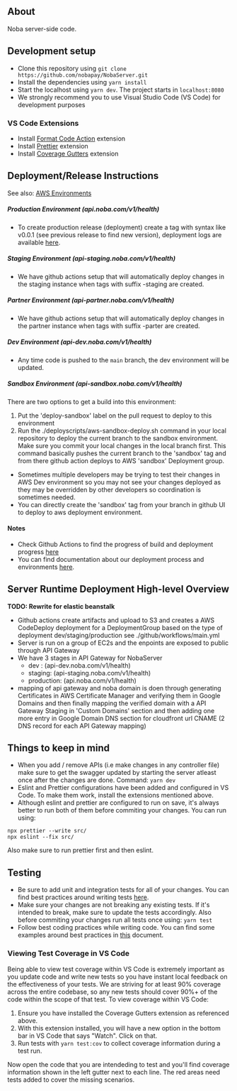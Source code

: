 ## About

Noba server-side code.

## Development setup

- Clone this repository using `git clone https://github.com/nobapay/NobaServer.git`
- Install the dependencies using `yarn install`
- Start the localhost using `yarn dev`. The project starts in `localhost:8080`
- We strongly recommend you to use Visual Studio Code (VS Code) for development purposes

### VS Code Extensions

- Install [Format Code Action](https://marketplace.visualstudio.com/items?itemName=rohit-gohri.format-code-action) extension
- Install [Prettier](https://marketplace.visualstudio.com/items?itemName=esbenp.prettier-vscode) extension
- Install [Coverage Gutters](https://marketplace.visualstudio.com/items?itemName=ryanluker.vscode-coverage-gutters) extension

## Deployment/Release Instructions

See also: [AWS Environments](https://www.notion.so/onenoba/Noba-AWS-Environment-7728839e49f349aaa5a41c124c19ab06)

##### Production Environment (api.noba.com/v1/health)

- To create production release (deployment) create a tag with syntax like v0.0.1 (see previous release to find new version), deployment logs are available [here]().

##### Staging Environment (api-staging.noba.com/v1/health)

- We have github actions setup that will automatically deploy changes in the staging instance when tags with suffix -staging are created. 
##### Partner Environment (api-partner.noba.com/v1/health)

- We have github actions setup that will automatically deploy changes in the partner instance when tags with suffix -parter are created.

##### Dev Environment (api-dev.noba.com/v1/health)

- Any time code is pushed to the `main` branch, the dev environment will be updated.

##### Sandbox Environment (api-sandbox.noba.com/v1/health)

There are two options to get a build into this environment:

1. Put the 'deploy-sandbox' label on the pull request to deploy to this environment
2. Run the ./deployscripts/aws-sandbox-deploy.sh command in your local repository to deploy the current branch to the sandbox environment. Make sure you commit your local changes in the local branch first. This command basically pushes the current branch to the 'sandbox' tag and from there github action deploys to AWS 'sandbox' Deployment group.

- Sometimes multiple developers may be trying to test their changes in AWS Dev environment so you may not see your changes deployed as they may be overridden by other developers so coordination is sometimes needed.
- You can directly create the 'sandbox' tag from your branch in github UI to deploy to aws deployment environment.

#### Notes
- Check Github Actions to find the progress of build and deployment progress [here](https://github.com/nobapay/NobaServer/actions)
- You can find documentation about our deployment process and environments [here](https://www.notion.so/onenoba/Noba-AWS-Environment-7728839e49f349aaa5a41c124c19ab06).

## Server Runtime Deployment High-level Overview

**TODO: Rewrite for elastic beanstalk**

- Github actions create artifacts and upload to S3 and creates a AWS CodeDeploy deployment for a DeploymentGroup based on the type of deployment dev/staging/production see ./github/workflows/main.yml
- Server is run on a group of EC2s and the enpoints are exposed to public through API Gateway
- We have 3 stages in API Gateway for NobaServer
  - dev : (api-dev.noba.com/v1/health)
  - staging: (api-staging.noba.com/v1/health)
  - production: (api.noba.com/v1/health)
- mapping of api gateway and noba domain is doen through generating Certificates in AWS Certificate Manager and verifying them in Google Domains and then finally mapping the verified domain with a API Gateway Staging in 'Custom Domains' section and then adding one more entry in Google Domain DNS section for cloudfront url CNAME (2 DNS record for each API Gateway mapping)

## Things to keep in mind

- When you add / remove APIs (i.e make changes in any controller file) make sure to get the swagger updated by starting the server atleast once after the changes are done. Command: `yarn dev`
- Eslint and Prettier configurations have been added and configured in VS Code. To make them work, install the extensions mentioned above.
- Although eslint and prettier are configured to run on save, it's always better to run both of them before commiting your changes. You can run using:

```
npx prettier --write src/
npx eslint --fix src/
```

Also make sure to run prettier first and then eslint.

## Testing

- Be sure to add unit and integration tests for all of your changes. You can find best practices around writing tests [here](https://www.notion.so/onenoba/Best-Practices-on-Testing-a29dc328521d481bba97ae4f268aa37a).
- Make sure your changes are not breaking any existing tests. If it's intended to break, make sure to update the tests accordingly. Also before commiting your changes run all tests once using: `yarn test`
- Follow best coding practices while writing code. You can find some examples around best practices in [this]() document.

### Viewing Test Coverage in VS Code
Being able to view test coverage within VS Code is extremely important as you update code and write new tests so you have instant local feedback on the effectiveness of your tests. We are striving for at least 90% coverage across the entire codebase, so any new tests should cover 90%+ of the code within the scope of that test.
To view coverage within VS Code:
1. Ensure you have installed the Coverage Gutters extension as referenced above.
2. With this extension installed, you will have a new option in the bottom bar in VS Code that says "Watch". Click on that.
3. Run tests with `yarn test:cov` to collect coverage information during a test run.

Now open the code that you are intendeding to test and you'll find coverage information shown in the left gutter next to each line. The red areas need tests added to cover the missing scenarios.
